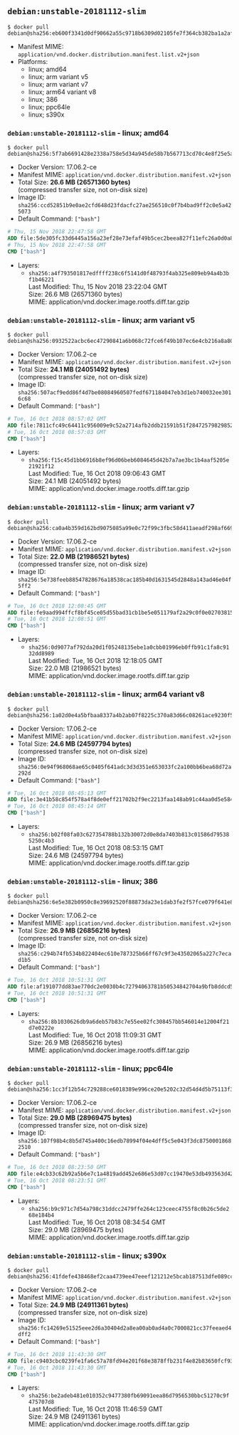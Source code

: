 ## `debian:unstable-20181112-slim`

```console
$ docker pull debian@sha256:eb600f3341d0df90662a55c9718b6309d02105fe7f364cb382ba1a2af6052474
```

-	Manifest MIME: `application/vnd.docker.distribution.manifest.list.v2+json`
-	Platforms:
	-	linux; amd64
	-	linux; arm variant v5
	-	linux; arm variant v7
	-	linux; arm64 variant v8
	-	linux; 386
	-	linux; ppc64le
	-	linux; s390x

### `debian:unstable-20181112-slim` - linux; amd64

```console
$ docker pull debian@sha256:5f7ab6691428e2338a758e5d34a945de58b7b567713cd70c4e8f25e5a4b866cf
```

-	Docker Version: 17.06.2-ce
-	Manifest MIME: `application/vnd.docker.distribution.manifest.v2+json`
-	Total Size: **26.6 MB (26571360 bytes)**  
	(compressed transfer size, not on-disk size)
-	Image ID: `sha256:ccd52851b9e0ae2cfd648d23fdacfc27ae256510c0f7b4bad9ff2c0e5a425073`
-	Default Command: `["bash"]`

```dockerfile
# Thu, 15 Nov 2018 22:47:58 GMT
ADD file:5de305fc33d6445a156a23ef28e73efaf49b5cec2beea827f11efc26a0d0a88c in / 
# Thu, 15 Nov 2018 22:47:58 GMT
CMD ["bash"]
```

-	Layers:
	-	`sha256:a4f793501817edffff238c6f5141d0f48793f4ab325e809eb94a4b3bf1b46221`  
		Last Modified: Thu, 15 Nov 2018 23:22:04 GMT  
		Size: 26.6 MB (26571360 bytes)  
		MIME: application/vnd.docker.image.rootfs.diff.tar.gzip

### `debian:unstable-20181112-slim` - linux; arm variant v5

```console
$ docker pull debian@sha256:0932522acbc6ec47290841a6b068c72fce6f49b107ec6e4cb216a8a802717294
```

-	Docker Version: 17.06.2-ce
-	Manifest MIME: `application/vnd.docker.distribution.manifest.v2+json`
-	Total Size: **24.1 MB (24051492 bytes)**  
	(compressed transfer size, not on-disk size)
-	Image ID: `sha256:507acf9edd86f4d7be08084960507fedf671184047eb3d1eb740032ee3016c68`
-	Default Command: `["bash"]`

```dockerfile
# Tue, 16 Oct 2018 08:57:02 GMT
ADD file:7811cfc49c64411c956009e9c52a2714afb2ddb21591b51f284725798298525d in / 
# Tue, 16 Oct 2018 08:57:03 GMT
CMD ["bash"]
```

-	Layers:
	-	`sha256:f15c45d1bb6916b8ef96d06beb6084645d42b7a7ae3bc1b4aaf5205e21921f12`  
		Last Modified: Tue, 16 Oct 2018 09:06:43 GMT  
		Size: 24.1 MB (24051492 bytes)  
		MIME: application/vnd.docker.image.rootfs.diff.tar.gzip

### `debian:unstable-20181112-slim` - linux; arm variant v7

```console
$ docker pull debian@sha256:ca0a4b359d162bd9075085a99e0c72f99c3fbc58d411aeadf298af669b957161
```

-	Docker Version: 17.06.2-ce
-	Manifest MIME: `application/vnd.docker.distribution.manifest.v2+json`
-	Total Size: **22.0 MB (21986521 bytes)**  
	(compressed transfer size, not on-disk size)
-	Image ID: `sha256:5e738feeb88547828676a18538cac185b40d1631545d2848a143ad46e04f5ff2`
-	Default Command: `["bash"]`

```dockerfile
# Tue, 16 Oct 2018 12:08:45 GMT
ADD file:fe9aad994ffcf8bf45ce05d55bad31cb1be5e051179af2a29c0f0e02703815fd in / 
# Tue, 16 Oct 2018 12:08:51 GMT
CMD ["bash"]
```

-	Layers:
	-	`sha256:0d9077af792da20d1f05248135ebe1a0cbb01996eb0ffb91c1fa8c9132dd8989`  
		Last Modified: Tue, 16 Oct 2018 12:18:05 GMT  
		Size: 22.0 MB (21986521 bytes)  
		MIME: application/vnd.docker.image.rootfs.diff.tar.gzip

### `debian:unstable-20181112-slim` - linux; arm64 variant v8

```console
$ docker pull debian@sha256:1a02d0e4a5bfbaa8337a4b2ab07f8225c370a83d66c08261ace9230f56b5fc5c
```

-	Docker Version: 17.06.2-ce
-	Manifest MIME: `application/vnd.docker.distribution.manifest.v2+json`
-	Total Size: **24.6 MB (24597794 bytes)**  
	(compressed transfer size, not on-disk size)
-	Image ID: `sha256:0e94f968068ae65c0405f641adc3d3d351e653033fc2a100bb6bea68d72a292d`
-	Default Command: `["bash"]`

```dockerfile
# Tue, 16 Oct 2018 08:45:13 GMT
ADD file:3e41b58c854f578a4f8de0eff21702b2f9ec2213faa148ab91c44aa0d5e58450 in / 
# Tue, 16 Oct 2018 08:45:14 GMT
CMD ["bash"]
```

-	Layers:
	-	`sha256:b02f08fa03c627354788b132b30072d0e8da7403b813c01586d795385250c4b3`  
		Last Modified: Tue, 16 Oct 2018 08:53:15 GMT  
		Size: 24.6 MB (24597794 bytes)  
		MIME: application/vnd.docker.image.rootfs.diff.tar.gzip

### `debian:unstable-20181112-slim` - linux; 386

```console
$ docker pull debian@sha256:6e5e382b0950c8e39692520f88873da23e1dab3fe2f57fce079f641e85286270
```

-	Docker Version: 17.06.2-ce
-	Manifest MIME: `application/vnd.docker.distribution.manifest.v2+json`
-	Total Size: **26.9 MB (26856216 bytes)**  
	(compressed transfer size, not on-disk size)
-	Image ID: `sha256:c294b74fb534b822404ec610e787325b66ff67c9f3e43502065a227c7ecad1b5`
-	Default Command: `["bash"]`

```dockerfile
# Tue, 16 Oct 2018 10:51:31 GMT
ADD file:af191077dd83ae770dc2e0030b4c72794063781b50534842704a9bfb8ddcd514 in / 
# Tue, 16 Oct 2018 10:51:31 GMT
CMD ["bash"]
```

-	Layers:
	-	`sha256:8b1030626db9a6deb57b83c7e55ee02fc308457bb546014e12004f21d7e0222e`  
		Last Modified: Tue, 16 Oct 2018 11:09:31 GMT  
		Size: 26.9 MB (26856216 bytes)  
		MIME: application/vnd.docker.image.rootfs.diff.tar.gzip

### `debian:unstable-20181112-slim` - linux; ppc64le

```console
$ docker pull debian@sha256:1cc3f12b54c729288ce6018389e996ce20e5202c32d54d4d5b75113f3b1dd447
```

-	Docker Version: 17.06.2-ce
-	Manifest MIME: `application/vnd.docker.distribution.manifest.v2+json`
-	Total Size: **29.0 MB (28969475 bytes)**  
	(compressed transfer size, not on-disk size)
-	Image ID: `sha256:107f98b4c8b5d745a400c16edb78994f04e4dff5c5e043f3dc87500018682510`
-	Default Command: `["bash"]`

```dockerfile
# Tue, 16 Oct 2018 08:23:50 GMT
ADD file:e4cb33c62b92a5b6e7c1a4819add452e686e53d07cc19470e53db493563d42c2 in / 
# Tue, 16 Oct 2018 08:23:51 GMT
CMD ["bash"]
```

-	Layers:
	-	`sha256:b9c971c7d54a798c31ddcc2479ffe264c123ceec4755f8c0b26c5de268e184b4`  
		Last Modified: Tue, 16 Oct 2018 08:34:54 GMT  
		Size: 29.0 MB (28969475 bytes)  
		MIME: application/vnd.docker.image.rootfs.diff.tar.gzip

### `debian:unstable-20181112-slim` - linux; s390x

```console
$ docker pull debian@sha256:41fdefe438468ef2caa4739ee47eeef121212e5bcab187513dfe089cccbca848
```

-	Docker Version: 17.06.2-ce
-	Manifest MIME: `application/vnd.docker.distribution.manifest.v2+json`
-	Total Size: **24.9 MB (24911361 bytes)**  
	(compressed transfer size, not on-disk size)
-	Image ID: `sha256:fc14269e51525eee2d6a30404d2a8ea00ab0ad4a0c7000821cc37feeaed4dff2`
-	Default Command: `["bash"]`

```dockerfile
# Tue, 16 Oct 2018 11:43:30 GMT
ADD file:c9403cbc0239fe1fa6c57a78fd94e201f68e3878ffb231f4e82b83650fcf936c in / 
# Tue, 16 Oct 2018 11:43:30 GMT
CMD ["bash"]
```

-	Layers:
	-	`sha256:be2adeb481e010352c9477380fb69091eea86d7956530bbc51270c9f475707d8`  
		Last Modified: Tue, 16 Oct 2018 11:46:59 GMT  
		Size: 24.9 MB (24911361 bytes)  
		MIME: application/vnd.docker.image.rootfs.diff.tar.gzip
